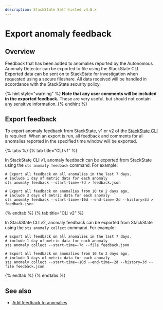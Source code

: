 ```yaml
---
description: StackState Self-hosted v4.6.x
---
```


# Export anomaly feedback

## Overview

Feedback that has been added to anomalies reported by the Autonomous Anomaly Detector can be exported to file using the StackState CLI. Exported data can be sent on to StackState for investigation when requested using a secure fileshare. All data received will be handled in accordance with the StackState security policy.

{% hint style="warning" %}
**Note that any user comments will be included in the exported feedback.** These are very useful, but should not contain any sensitive information.
{% endhint %}

## Export feedback

To export anomaly feedback from StackState, v1 or v2 of the [StackState CLI](/setup/cli-install.md) is required. When an export is run, all feedback and comments for all anomalies reported in the specified time window will be exported.

{% tabs %}
{% tab title="CLI v1" %}

In StackState CLI v1, anomaly feedback can be exported from StackState using the `sts anomaly feedback` command. For example:

```commandline
# Export all feedback on all anomalies in the last 7 days,
# include 1 day of metric data for each anomaly
sts anomaly feedback --start-time=-7d > feedback.json

# Export all feedback on anomalies from 10 to 2 days ago,
# include 3 days of metric data for each anomaly
sts anomaly feedback --start-time=-10d --end-time=-2d --history=3d > feedback.json
```
{% endtab %}
{% tab title="CLI v2" %}

In StackState CLI v2, anomaly feedback can be exported from StackState using the `sts anomaly collect` command. For example:

```commandline
# Export all feedback on all anomalies in the last 7 days,
# include 1 day of metric data for each anomaly
sts anomaly collect --start-time=-7d --file feedback.json

# Export all feedback on anomalies from 10 to 2 days ago,
# include 3 days of metric data for each anomaly
sts anomaly collect --start-time=-10d --end-time=-2d --history=3d --file feedback.json
```
{% endtab %}
{% endtabs %}

## See also

* [Add feedback to anomalies](/stackpacks/add-ons/aad.md#anomaly-feedback)